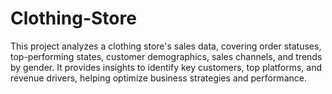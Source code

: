 # Clothing-Store
This project analyzes a clothing store's sales data, covering order statuses, top-performing states, customer demographics, sales channels, and trends by gender. It provides insights to identify key customers, top platforms, and revenue drivers, helping optimize business strategies and performance.
